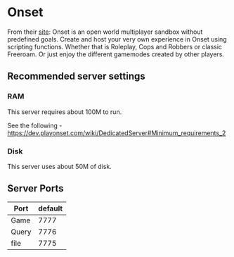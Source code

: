 # Onset

From their [site](https://playonset.com/):
Onset is an open world multiplayer sandbox without predefined goals. Create and host your very own experience in Onset using scripting functions. Whether that is Roleplay, Cops and Robbers or classic Freeroam. Or just enjoy the different gamemodes created by other players.

## Recommended server settings

### RAM

This server requires about 100M to run.

See the following - <https://dev.playonset.com/wiki/DedicatedServer#Minimum_requirements_2>

### Disk

This server uses about 50M of disk.

## Server Ports

| Port  | default |
|-------|---------|
| Game  | 7777    |
| Query | 7776    |
| file  | 7775    |
